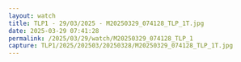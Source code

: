 ```yaml
---
layout: watch
title: TLP1 - 29/03/2025 - M20250329_074128_TLP_1T.jpg
date: 2025-03-29 07:41:28
permalink: /2025/03/29/watch/M20250329_074128_TLP_1
capture: TLP1/2025/202503/20250328/M20250329_074128_TLP_1T.jpg
---
```

